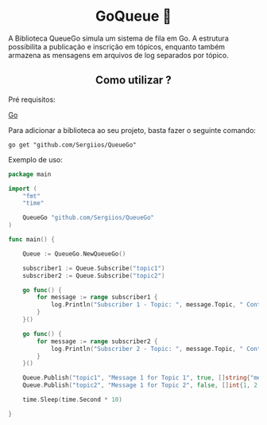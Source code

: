 <div style="text-align: center;">
  <h1>GoQueue 📨</h1>
</div>

A Biblioteca QueueGo simula um sistema de fila em Go. A estrutura possibilita a publicação e inscrição em tópicos, enquanto também armazena as mensagens em arquivos de log separados por tópico.

<div style="text-align: center;">
  <h2>Como utilizar ?</h2>
</div>

Pré requisitos:

[Go](https://go.dev/)

Para adicionar a biblioteca ao seu projeto, basta fazer o seguinte comando:

```shell 
go get "github.com/Sergiios/QueueGo"
```

Exemplo de uso:

```Go
package main

import (
	"fmt"
	"time"

	QueueGo "github.com/Sergiios/QueueGo"
)

func main() {

	Queue := QueueGo.NewQueueGo()

	subscriber1 := Queue.Subscribe("topic1")
	subscriber2 := Queue.Subscribe("topic2")

	go func() {
		for message := range subscriber1 {
			log.Println("Subscriber 1 - Topic: ", message.Topic, " Content: ", message.Content, " Timestamp: ", message.Timestamp)
		}
	}()

	go func() {
		for message := range subscriber2 {
			log.Println("Subscriber 2 - Topic: ", message.Topic, " Content: ", message.Content, " Timestamp: ", message.Timestamp)
		}
	}()

	Queue.Publish("topic1", "Message 1 for Topic 1", true, []string{"message1", "message2"})
	Queue.Publish("topic2", "Message 1 for Topic 2", false, []int{1, 2, 3, 4, 5})

	time.Sleep(time.Second * 10)

}
  ```
